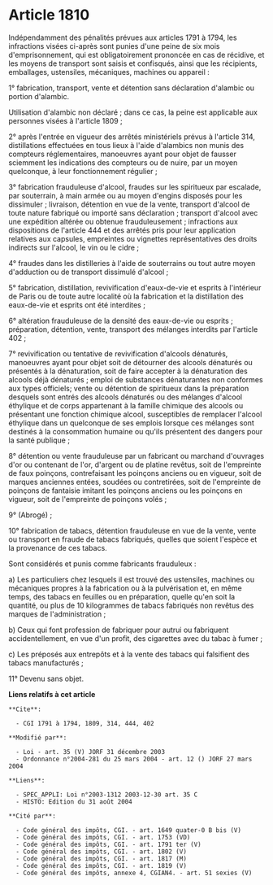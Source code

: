 # Article 1810

Indépendamment des pénalités prévues aux articles 1791 à 1794, les infractions visées ci-après sont punies d'une peine de six
mois d'emprisonnement, qui est obligatoirement prononcée en cas de récidive, et les moyens de transport sont saisis et
confisqués, ainsi que les récipients, emballages, ustensiles, mécaniques, machines ou appareil :

1° fabrication, transport, vente et détention sans déclaration d'alambic ou portion d'alambic.

Utilisation d'alambic non déclaré ; dans ce cas, la peine est applicable aux personnes visées à l'article 1809 ;

2° après l'entrée en vigueur des arrêtés ministériels prévus à l'article 314, distillations effectuées en tous lieux à l'aide
d'alambics non munis des compteurs réglementaires, manoeuvres ayant pour objet de fausser sciemment les indications des
compteurs ou de nuire, par un moyen quelconque, à leur fonctionnement régulier ;

3° fabrication frauduleuse d'alcool, fraudes sur les spiritueux par escalade, par souterrain, à main armée ou au moyen
d'engins disposés pour les dissimuler ; livraison, détention en vue de la vente, transport d'alcool de toute nature fabriqué
ou importé sans déclaration ; transport d'alcool avec une expédition altérée ou obtenue frauduleusement ; infractions aux
dispositions de l'article 444 et des arrêtés pris pour leur application relatives aux capsules, empreintes ou vignettes
représentatives des droits indirects sur l'alcool, le vin ou le cidre ;

4° fraudes dans les distilleries à l'aide de souterrains ou tout autre moyen d'adduction ou de transport dissimulé d'alcool ;

5° fabrication, distillation, revivification d'eaux-de-vie et esprits à l'intérieur de Paris ou de toute autre localité où la
fabrication et la distillation des eaux-de-vie et esprits ont été interdites ;

6° altération frauduleuse de la densité des eaux-de-vie ou esprits ; préparation, détention, vente, transport des mélanges
interdits par l'article 402 ;

7° revivification ou tentative de revivification d'alcools dénaturés, manoeuvres ayant pour objet soit de détourner des
alcools dénaturés ou présentés à la dénaturation, soit de faire accepter à la dénaturation des alcools déjà dénaturés ;
emploi de substances dénaturantes non conformes aux types officiels; vente ou détention de spiritueux dans la préparation
desquels sont entrés des alcools dénaturés ou des mélanges d'alcool éthylique et de corps appartenant à la famille chimique
des alcools ou présentant une fonction chimique alcool, susceptibles de remplacer l'alcool éthylique dans un quelconque de
ses emplois lorsque ces mélanges sont destinés à la consommation humaine ou qu'ils présentent des dangers pour la santé
publique ;

8° détention ou vente frauduleuse par un fabricant ou marchand d'ouvrages d'or ou contenant de l'or, d'argent ou de platine
revêtus, soit de l'empreinte de faux poinçons, contrefaisant les poinçons anciens ou en vigueur, soit de marques anciennes
entées, soudées ou contretirées, soit de l'empreinte de poinçons de fantaisie imitant les poinçons anciens ou les poinçons en
vigueur, soit de l'empreinte de poinçons volés ;

9° (Abrogé) ;

10° fabrication de tabacs, détention frauduleuse en vue de la vente, vente ou transport en fraude de tabacs fabriqués,
quelles que soient l'espèce et la provenance de ces tabacs.

Sont considérés et punis comme fabricants frauduleux :

a) Les particuliers chez lesquels il est trouvé des ustensiles, machines ou mécaniques propres à la fabrication ou à la
pulvérisation et, en même temps, des tabacs en feuilles ou en préparation, quelle qu'en soit la quantité, ou plus de 10
kilogrammes de tabacs fabriqués non revêtus des marques de l'administration ;

b) Ceux qui font profession de fabriquer pour autrui ou fabriquent accidentellement, en vue d'un profit, des cigarettes avec
du tabac à fumer ;

c) Les préposés aux entrepôts et à la vente des tabacs qui falsifient des tabacs manufacturés ;

11° Devenu sans objet.

**Liens relatifs à cet article**

	**Cite**:

	  - CGI 1791 à 1794, 1809, 314, 444, 402

	**Modifié par**:

	  - Loi - art. 35 (V) JORF 31 décembre 2003
	  - Ordonnance n°2004-281 du 25 mars 2004 - art. 12 () JORF 27 mars 2004

	**Liens**:

	  - SPEC_APPLI: Loi n°2003-1312 2003-12-30 art. 35 C
	  - HISTO: Edition du 31 août 2004

	**Cité par**:

	  - Code général des impôts, CGI. - art. 1649 quater-0 B bis (V)
	  - Code général des impôts, CGI. - art. 1753 (VD)
	  - Code général des impôts, CGI. - art. 1791 ter (V)
	  - Code général des impôts, CGI. - art. 1802 (V)
	  - Code général des impôts, CGI. - art. 1817 (M)
	  - Code général des impôts, CGI. - art. 1819 (V)
	  - Code général des impôts, annexe 4, CGIAN4. - art. 51 sexies (V)

